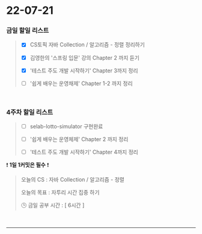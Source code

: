 # 22-07-21
### 금일 할일 리스트

> - [x] CS토픽 자바 Collection / 알고리즘 - 정렬 정리하기
>
> - [x] 김영한의 '스프링 입문' 강의 Chapter 2 까지 듣기
>
> - [x] '테스트 주도 개발 시작하기' Chapter 3까지 정리
> 
> - [ ] '쉽게 배우는 운영채제' Chapter 1-2 까지 정리
<br/>

### 4주차 할일 리스트

> - [ ]  selab-lotto-simulator 구현완료
>
> - [ ]  '쉽게 배우는 운영체제' Chapter 2 까지 정리
> 
> - [ ] '테스트 주도 개발 시작하기' Chapter 4까지 정리


❗ **1일 1커밋은 필수** ❗
> 오늘의 CS : 자바 Collection / 알고리즘 - 정렬
>
> 오늘의 목표 :  자투리 시간 집중 하기 
>
> 🕒 금일 공부 시간 :  [ 6시간 ]


<br/>

------------  